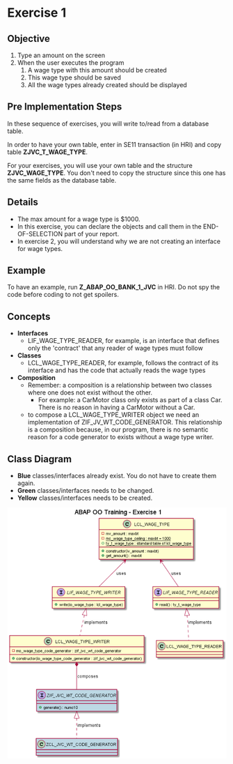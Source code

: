 # Exercise 1

## Objective

1. Type an amount on the screen
2. When the user executes the program
   1. A wage type with this amount should be created
   2. This wage type should be saved
   3. All the wage types already created should be displayed

## Pre Implementation Steps

In these sequence of exercises, you will write to/read from a database table.

In order to have your own table, enter in SE11 transaction (in HRI) and copy table **ZJVC_T_WAGE_TYPE**.

For your exercises, you will use your own table and the structure **ZJVC_WAGE_TYPE**. You don't need to copy the structure since this one has the same fields as the database table.

## Details

- The max amount for a wage type is $1000.
- In this exercise, you can declare the objects and call them in the END-OF-SELECTION part of your report. 
- In exercise 2, you will understand why we are not creating an interface for wage types. 

## Example

To have an example, run **Z_ABAP_OO_BANK_1_JVC** in HRI. Do not spy the code before coding to not get spoilers.

## Concepts

- **Interfaces**
  - LIF_WAGE_TYPE_READER, for example, is an interface that defines only the 'contract' that any reader of wage types must follow  
- **Classes**
  - LCL_WAGE_TYPE_READER, for example, follows the contract of its interface and has the code that actually reads the wage types
- **Composition**
  - Remember: a composition is a relationship between two classes where one does not exist without the other.
    - For example: a CarMotor class only exists as part of a class Car. There is no reason in having a CarMotor without a Car.
  - to compose a LCL_WAGE_TYPE_WRITER object we need an implementation of ZIF_JV_WT_CODE_GENERATOR. This relationship is a composition because, in our program, there is no semantic reason for a code generator to exists without a wage type writer. 

## Class Diagram
- **Blue** classes/interfaces already exist. You do not have to create them again.
- **Green** classes/interfaces needs to be changed.
- **Yellow** classes/interfaces needs to be created.

![Highlight](diagram.png)

